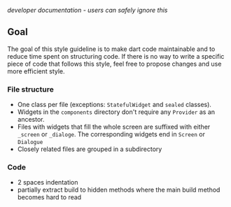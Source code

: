*developer documentation - users can safely ignore this*

## Goal

The goal of this style guideline is to make dart code maintainable and to reduce time spent on structuring code. If there is no way to write a specific piece of code that follows this style, feel free to propose changes and use more efficient style.

### File structure

- One class per file (exceptions: `StatefulWidget` and `sealed` classes).
- Widgets in the `components` directory don't require any `Provider` as an ancestor.
- Files with widgets that fill the whole screen are suffixed with either `_screen` or `_dialoge`. The corresponding widgets end in `Screen` or `Dialogue`
- Closely related files are grouped in a subdirectory

### Code

- 2 spaces indentation
- partially extract build to hidden methods where the main build method becomes hard to read